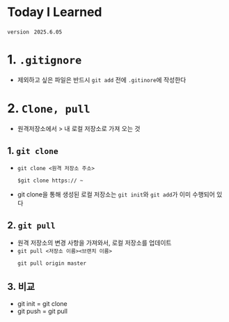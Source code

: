 # Today I Learned
`version `
`2025.6.05`

# 1. `.gitignore`
-   제외하고 싶은 파일은 반드시 `git add` 전에 `.gitinore`에 작성한다

# 2. `Clone, pull`
- 원격저장소에서 > 내 로컬 저장소로 가져 오는 것
## 1. `git clone`
-   `git clone <원격 저장소 주소>`
    ``` 
    $git clone https:// ~ 
    ```
- git clone을 통해 생성된 로컬 저장소는 `git init`와 `git add`가 이미 수행되어 있다

## 2. `git pull`
- 원격 저장소의 변경 사항을 가져와서, 로컬 저장소를 업데이트
- ` git pull <저장소 이름><브랜치 이름> `
  ```
  git pull origin master
  ```
## 3. 비교
-   git init = git clone
-   git push = git pull

